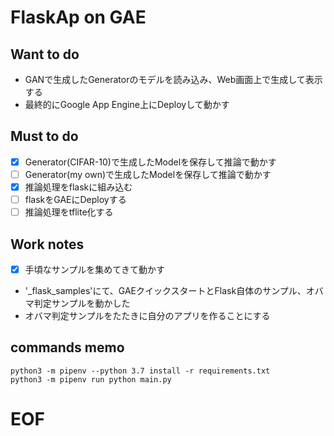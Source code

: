 # FlaskAp on GAE

## Want to do
* GANで生成したGeneratorのモデルを読み込み、Web画面上で生成して表示する
* 最終的にGoogle App Engine上にDeployして動かす

## Must to do
* [x] Generator(CIFAR-10)で生成したModelを保存して推論で動かす
* [ ] Generator(my own)で生成したModelを保存して推論で動かす
* [x] 推論処理をflaskに組み込む
* [ ] flaskをGAEにDeployする
* [ ] 推論処理をtflite化する

## Work notes
* [x] 手頃なサンプルを集めてきて動かす
 * '_flask_samples'にて、GAEクイックスタートとFlask自体のサンプル、オバマ判定サンプルを動かした
 * オバマ判定サンプルをたたきに自分のアプリを作ることにする


## commands memo
```
python3 -m pipenv --python 3.7 install -r requirements.txt
python3 -m pipenv run python main.py
```

# EOF